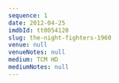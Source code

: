 ```yaml
---
sequence: 1
date: 2012-04-25
imdbId: tt0054120
slug: the-night-fighters-1960
venue: null
venueNotes: null
medium: TCM HD
mediumNotes: null
---
```


